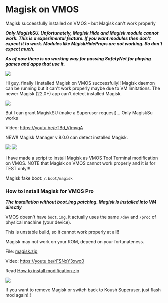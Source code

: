 # Magisk on VMOS
Magisk successfully installed on VMOS - but Magisk can't work properly

***Only MagiskSU. Unfortunately, Magisk Hide and Magisk module cannot work. This is a experimental feature. If you want modules then don't expect it to work. Modules like MigiskHideProps are not working. So don't expect much.​***

***As of now there is no working way for passing SafetyNet for playing games and apps that use it.***


<img src="https://i.imgur.com/Ny1ekVY.png" />

Hi guy, finally I installed Magisk on VMOS successfully!! Magisk daemon can be running but it can't work properly maybe due to VM limitations.
The newer Magisk (22.0+) app can't detect installed Magisk. 


<img src="https://i.imgur.com/ivTWRnI.jpg" />

But I can grant MagiskSU (make a Superuser request)... Only MagiskSu works

Video: https://youtu.be/eTBd_VtmvqA

NEW!! Magisk Manager v.8.0.0 can detect installed Magisk.

<img src="https://i.imgur.com/YouSCHk.png" />
<img src="https://i.imgur.com/5dDQFRN.png" />

I have made a script to install Magisk as VMOS Tool Terminal modification on VMOS. NOTE that Magisk on VMOS cannot work properly and it is for TEST only!!!

Magisk fake boot: `/.boot/magisk`

### How to install Magisk for VMOS Pro

***The installation without boot.img patching. Magisk is installed into VM directly***

VMOS doesn't have `boot.img`, it actually uses the same `/dev` and `/proc` of physical machine (your device).

This is unstable build, so it cannot work properly at all!!

Magisk may not work on your ROM, depend on your fortunateness.

File: [magisk.zip](https://github.com/HuskyDG/Magisk-on-VMOS/releases)

Video: https://youtu.be/rFSNxY3xwo0

Read [How to install modification zip](https://github.com/HuskyDG/VMOSPro_RootXposed_Terminal#how-to-install-a-module) 

<img src="https://i.imgur.com/P2hN7X5.png" />

If you want to remove Magisk or switch back to Koush Superuser, just flash mod again!!!
